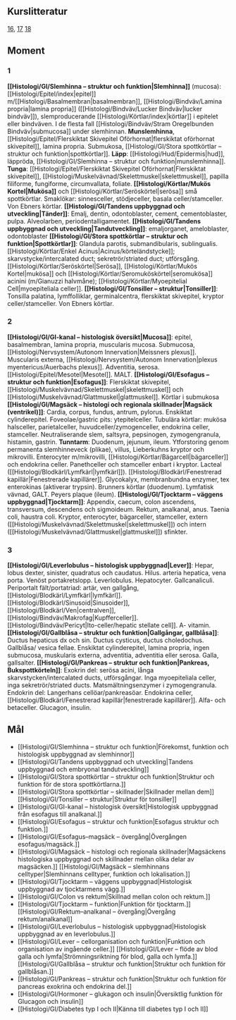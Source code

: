 ## Kurslitteratur
[16](https://anatomicalsciences-lwwhealthlibrary-com.ezproxy.ub.gu.se/content.aspx?sectionid=257428359&bookid=3290), [17](https://anatomicalsciences-lwwhealthlibrary-com.ezproxy.ub.gu.se/content.aspx?sectionid=257428704&bookid=3290) [18](https://anatomicalsciences-lwwhealthlibrary-com.ezproxy.ub.gu.se/content.aspx?sectionid=257429177&bookid=3290)

## Moment

### 1
**[[Histologi/GI/Slemhinna – struktur och funktion|Slemhinna]]** (mucosa): [[Histologi/Epitel/index|epitel]] m/[[Histologi/Basalmembran|basalmembran]], [[Histologi/Bindväv/Lamina propria|lamina propria]] ([[Histologi/Bindväv/Lucker Bindväv|lucker bindväv]]), slemproducerande [[Histologi/Körtlar/index|körtlar]] i epitelet eller bindväven. I de flesta fall [[Histologi/Bindväv/Stram Oregelbunden Bindväv|submucosa]] under slemhinnan. **Munslemhinna**, [[Histologi/Epitel/Flerskiktat Skivepitel Oförhornat|flerskiktat oförhornat skivepitel]], lamina propria. Submukosa, [[Histologi/GI/Stora spottkörtlar – struktur och funktion|spottkörtlar]]. 
**Läpp**: [[Histologi/Hud/Epidermis|hud]], läppröda, [[Histologi/GI/Slemhinna – struktur och funktion|munslemhinna]]. 
**Tunga**: [[Histologi/Epitel/Flerskiktat Skivepitel Oförhornat|Flerskiktat skivepitel]], [[Histologi/Muskelvävnad/Skelettmuskel|skelettmuskel]], papilla filiforme, fungiforme, circumvallata, foliate. **[[Histologi/Körtlar/Mukös Kortel|Mukösa]]** och [[Histologi/Körtlar/Seröskörtel|serösa]] små spottkörtlar. Smaklökar: sinnesceller, stödjeceller, basala celler/stamceller. Von Ebners körtlar. 
**[[Histologi/GI/Tandens uppbyggnad och utveckling|Tänder]]**: Emalj, dentin, odontoblaster, cement, cementoblaster, pulpa. Alveolarben, periodentalligamentet. 
**[[Histologi/GI/Tandens uppbyggnad och utveckling|Tandutveckling]]**: emaljorganet, ameloblaster, odontoblaster 
**[[Histologi/GI/Stora spottkörtlar – struktur och funktion|Spottkörtlar]]**: Glandula parotis, submandibularis, sublingualis. [[Histologi/Körtlar/Enkel Acinus|Acinus/körteländstycke]]; skarvstycke/intercalated duct; sekretrör/striated duct; utförsgång. [[Histologi/Körtlar/Seröskörtel|Serösa]], [[Histologi/Körtlar/Mukös Kortel|mukösa]] och [[Histologi/Körtlar/Seromuköskörtel|seromukösa]] acinini (m/Gianuzzi halvmåne); [[Histologi/Körtlar/Myoepitelial Cell|myoepiteliala celler]]. 
**[[Histologi/GI/Tonsiller – struktur|Tonsiller]]**: Tonsilla palatina, lymffolliklar, germinalcentra, flerskiktat skivepitel, kryptor celler/stamceller. Von Ebners körtlar. 

### 2
**[[Histologi/GI/GI-kanal – histologisk översikt|Mucosa]]**: epitel, basalmembran, lamina propria, muscularis mucosa. Submucosa, [[Histologi/Nervsystem/Autonom Innervation|Meissners plexus]]. Muscularis externa, [[Histologi/Nervsystem/Autonom Innervation|plexus myentericus/Auerbachs plexus]]. Adventitia, serosa. [[Histologi/Epitel/Mesotel|Mesotel]]. MALT. 
**[[Histologi/GI/Esofagus – struktur och funktion|Esofagus]]**: Flerskiktat skivepitel, [[Histologi/Muskelvävnad/Skelettmuskel|skelettmuskel]] och [[Histologi/Muskelvävnad/Glattmuskel|glattmuskel]]. Körtlar i submukosa 
**[[Histologi/GI/Magsäck – histologi och regionala skillnader|Magsäck (ventrikel)]]**: Cardia, corpus, fundus, antrum, pylorus. Enskiktat cylinderepitel. Foveolae/gastric pits: ytepitelceller. Tubulära körtlar: mukösa halsceller, parietalceller, huvudceller/zymogenceller, endokrina celler, stamceller. Neutraliserande slem, saltsyra, pepsinogen, zymogengranula, histamin, gastrin. 
**Tunntarm**: Duodenum, jejunum, ileum. Ytforstoring genom permanenta slemhinneveck (plikae), villus, Lieberkuhns kryptor och mikrovilli. Enterocyter m/mikrovilli, [[Histologi/Körtlar/Bägarcell|bägarceller]] och endokrina celler. Panethceller och stamceller enbart i kryptor. Lacteal ([[Histologi/Blodkärl/Lymfkärl|lymfkärl]]). [[Histologi/Blodkärl/Fenestrerad kapillär|Fenestrerade kapillärer]]. Glycokalyx, membranbundna enzymer, tex enterokinas (aktiverar trypsin). Brunners körtlar (duodenum). Lymfatisk vävnad, GALT. Peyers plaque (ileum). 
**[[Histologi/GI/Tjocktarm – väggens uppbyggnad|Tjocktarm]]**: Appendix, caecum, colon ascendens, transversum, descendens och sigmoideum. Rektum, analkanal, anus. Taenia coli, haustra coli. Kryptor, enterocyter, bägarceller, stamceller, extern ([[Histologi/Muskelvävnad/Skelettmuskel|skelettmuskel]]) och intern ([[Histologi/Muskelvävnad/Glattmuskel|glattmuskel]]) sfinkter. 

### 3
**[[Histologi/GI/Leverlobulus – histologisk uppbyggnad|Lever]]**: Hepar, lobus dexter, sinister, quadratus och caudatus. Hilus. arteria hepatica, vena porta. Venöst portakretslopp. Leverlobulus. Hepatocyter. Gallcanaliculi. Periportalt fält/portatriad: artär, ven gallgång, [[Histologi/Blodkärl/Lymfkärl|lymfkärl]]. [[Histologi/Blodkärl/Sinusoid|Sinusoider]], [[Histologi/Blodkärl/Ven|centralven]], [[Histologi/Bindväv/Makrofag|Kupfferceller]]. [[Histologi/Bindväv/Pericyt|Ito-celler/hepatic stellate cell]]. A- vitamin. 
**[[Histologi/GI/Gallblåsa – struktur och funktion|Gallgångar, gallblåsa]]**: Ductus hepaticus dx och sin. Ductus cysticus, ductus choledochus. Gallblåsa/ vesica fellae. Enskiktat cylinderepitel, lamina propria, ingen submucosa, muskularis externa, adventitia, adventitia eller serosa. Galla, gallsalter. 
**[[Histologi/GI/Pankreas – struktur och funktion|Pankreas, Bukspottkörteln]]**: Exokrin del: serösa acini, långa skarvstycken/intercalated ducts, utförsgångar. Inga myoepiteliala celler, inga sekretrör/striated ducts. Matsmältningsenzymer i zymogengranula. Endokrin del: Langerhans cellöar/pankreasöar. Endokrina celler, [[Histologi/Blodkärl/Fenestrerad kapillär|fenestrerade kapillärer]]. Alfa- och betaceller. Glucagon, insulin.  

## Mål
- [[Histologi/GI/Slemhinna – struktur och funktion|Förekomst, funktion och histologisk uppbyggnad av slemhinnor]] 
- [[Histologi/GI/Tandens uppbyggnad och utveckling|Tandens uppbyggnad och embryonal tandutveckling]] 
- [[Histologi/GI/Stora spottkörtlar – struktur och funktion|Struktur och funktion för de stora spottkörtlarna.]] 
- [[Histologi/GI/Stora spottkörtlar – skillnader|Skillnader mellan dem]] [[Histologi/GI/Tonsiller – struktur|Struktur för tonsiller]]
- [[Histologi/GI/GI-kanal – histologisk översikt|Histologisk uppbyggnad från esofagus till analkanal.]] 
- [[Histologi/GI/Esofagus – struktur och funktion|Esofagus struktur och funktion.]] 
- [[Histologi/GI/Esofagus–magsäck – övergång|Övergången esofagus/magsäck.]] 
- [[Histologi/GI/Magsäck – histologi och regionala skillnader|Magsäckens histologiska uppbyggnad och skillnader mellan olika delar av magsäcken.]] [[Histologi/GI/Magsäck – slemhinnans celltyper|Slemhinnans celltyper, funktion och lokalisation.]] 
- [[Histologi/GI/Tjocktarm – väggens uppbyggnad|Histologisk uppbyggnad av tjocktarmens vägg.]] 
- [[Histologi/GI/Colon vs rektum|Skillnad mellan colon och rektum.]] 
- [[Histologi/GI/Tjocktarm – funktion|Funktion för tjocktarm.]] [[Histologi/GI/Rektum–analkanal – övergång|Övergång rektum/analkanal]]
- [[Histologi/GI/Leverlobulus – histologisk uppbyggnad|Histologisk uppbyggnad av en leverlobulus.]] 
- [[Histologi/GI/Lever – cellorganisation och funktion|Funktion och organisation av ingående celler.]] [[Histologi/GI/Lever – flöde av blod galla och lymfa|Strömningsriktning för blod, galla och lymfa.]] [[Histologi/GI/Gallblåsa – struktur och funktion|Struktur och funktion för gallblåsan.]] 
- [[Histologi/GI/Pankreas – struktur och funktion|Struktur och funktion för pancreas exokrina och endokrina del.]] 
- [[Histologi/GI/Hormoner – glukagon och insulin|Översiktlig funktion för Glucagon och insulin]] 
- [[Histologi/GI/Diabetes typ I och II|Känna till diabetes typ I och II]]

